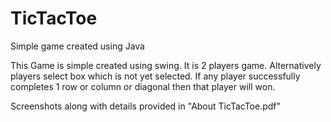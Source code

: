 # TicTacToe
Simple game created using Java

This Game is simple created using swing. It is 2 players game. 
Alternatively players select box which is not yet selected. If 
any player successfully completes 1 row or column or diagonal 
then that player will won.

Screenshots along with details provided in "About TicTacToe.pdf"
